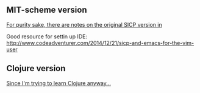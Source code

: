 ## MIT-scheme version
[For purity sake, there are notes on the original SICP version in](sicp_mit/)

Good resource for settin up IDE:
http://www.codeadventurer.com/2014/12/21/sicp-and-emacs-for-the-vim-user

## Clojure version
[Since I'm trying to learn Clojure anyway...](sicp_clojure/)

